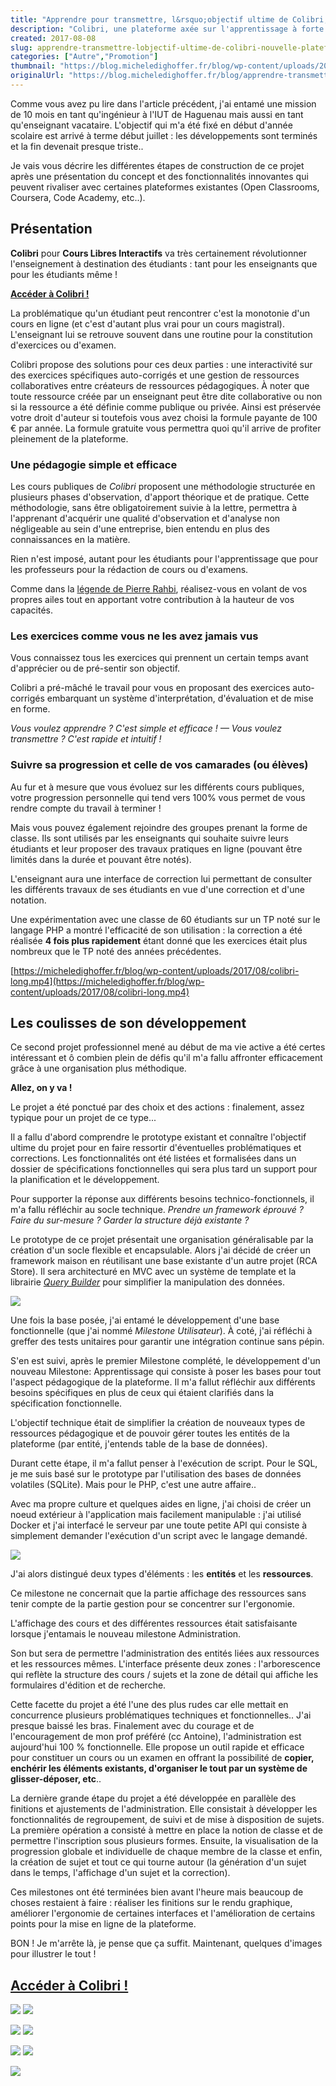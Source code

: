 ```yaml
---
title: "Apprendre pour transmettre, l&rsquo;objectif ultime de Colibri, la nouvelle plateforme d&rsquo;apprentissage innovante"
description: "Colibri, une plateforme axée sur l'apprentissage à forte pédagogie pour permettre l'acquisition de connaissances simples mais toutefois bien maîtrisées...."
created: 2017-08-08
slug: apprendre-transmettre-lobjectif-ultime-de-colibri-nouvelle-plateforme-dapprentissage-innovante
categories: ["Autre","Promotion"]
thumbnail: "https://blog.micheledighoffer.fr/blog/wp-content/uploads/2017/08/tb_colibri-800x288.png"
originalUrl: "https://blog.micheledighoffer.fr/blog/apprendre-transmettre-lobjectif-ultime-de-colibri-nouvelle-plateforme-dapprentissage-innovante/"
---
```


Comme vous avez pu lire dans l'article précédent, j'ai entamé une mission de 10 mois en tant qu'ingénieur à l'IUT de Haguenau mais aussi en tant qu'enseignant vacataire. L'objectif qui m'a été fixé en début d'année scolaire est arrivé à terme début juillet : les développements sont terminés et la fin devenait presque triste..

Je vais vous décrire les différentes étapes de construction de ce projet après une présentation du concept et des fonctionnalités innovantes qui peuvent rivaliser avec certaines plateformes existantes (Open Classrooms, Coursera, Code Academy, etc..).

## Présentation

**Colibri** pour **Cours Libres Interactifs** va très certainement révolutionner l'enseignement à destination des étudiants : tant pour les enseignants que pour les étudiants même !

**[Accéder à Colibri !](https://colibri.unistra.fr)**

La problématique qu'un étudiant peut rencontrer c'est la monotonie d'un cours en ligne (et c'est d'autant plus vrai pour un cours magistral). L'enseignant lui se retrouve souvent dans une routine pour la constitution d'exercices ou d'examen.

Colibri propose des solutions pour ces deux parties : une interactivité sur des exercices spécifiques auto-corrigés et une gestion de ressources collaboratives entre créateurs de ressources pédagogiques. À noter que toute ressource créée par un enseignant peut être dite collaborative ou non si la ressource a été définie comme publique ou privée. Ainsi est préservée votre droit d'auteur si toutefois vous avez choisi la formule payante de 100 € par année. La formule gratuite vous permettra quoi qu'il arrive de profiter pleinement de la plateforme.

### Une pédagogie simple et efficace

Les cours publiques de *Colibri* proposent une méthodologie structurée en plusieurs phases d'observation, d'apport théorique et de pratique. Cette méthodologie, sans être obligatoirement suivie à la lettre, permettra à l'apprenant d'acquérir une qualité d'observation et d'analyse non négligeable au sein d'une entreprise, bien entendu en plus des connaissances en la matière.

Rien n'est imposé, autant pour les étudiants pour l'apprentissage que pour les professeurs pour la rédaction de cours ou d'examens.

Comme dans la [légende de Pierre Rahbi](http://kaizen-pour-tous.blogspot.fr/p/blog-page_04.html), réalisez-vous en volant de vos propres ailes tout en apportant votre contribution à la hauteur de vos capacités.

### Les exercices comme vous ne les avez jamais vus

Vous connaissez tous les exercices qui prennent un certain temps avant d'apprécier ou de pré-sentir son objectif.

Colibri a pré-mâché le travail pour vous en proposant des exercices auto-corrigés embarquant un système d'interprétation, d'évaluation et de mise en forme.

*Vous voulez apprendre ? C'est simple et efficace ! — Vous voulez transmettre ? C'est rapide et intuitif !*

### Suivre sa progression et celle de vos camarades (ou élèves)

Au fur et à mesure que vous évoluez sur les différents cours publiques, votre progression personnelle qui tend vers 100% vous permet de vous rendre compte du travail à terminer !

Mais vous pouvez également rejoindre des groupes prenant la forme de classe. Ils sont utilisés par les enseignants qui souhaite suivre leurs étudiants et leur proposer des travaux pratiques en ligne (pouvant être limités dans la durée et pouvant être notés).

L'enseignant aura une interface de correction lui permettant de consulter les différents travaux de ses étudiants en vue d'une correction et d'une notation.

Une expérimentation avec une classe de 60 étudiants sur un TP noté sur le langage PHP a montré l'efficacité de son utilisation : la correction a été réalisée **4 fois plus rapidement** étant donné que les exercices était plus nombreux que le TP noté des années précédentes.

[https://micheledighoffer.fr/blog/wp-content/uploads/2017/08/colibri-long.mp4](https://micheledighoffer.fr/blog/wp-content/uploads/2017/08/colibri-long.mp4)
## Les coulisses de son développement

Ce second projet professionnel mené au début de ma vie active a été certes intéressant et ô combien plein de défis qu'il m'a fallu affronter efficacement grâce à une organisation plus méthodique.

**Allez, on y va !**

Le projet a été ponctué par des choix et des actions : finalement, assez typique pour un projet de ce type...

Il a fallu d'abord comprendre le prototype existant et connaître l'objectif ultime du projet pour en faire ressortir d'éventuelles problématiques et corrections. Les fonctionnalités ont été listées et formalisées dans un dossier de spécifications fonctionnelles qui sera plus tard un support pour la planification et le développement.

Pour supporter la réponse aux différents besoins technico-fonctionnels, il m'a fallu réfléchir au socle technique. *Prendre un framework éprouvé ? Faire du sur-mesure ? Garder la structure déjà existante ?*

Le prototype de ce projet présentait une organisation généralisable par la création d'un socle flexible et encapsulable. Alors j'ai décidé de créer un framework maison en réutilisant une base existante d'un autre projet (RCA Store). Il sera architecturé en MVC avec un système de template et la librairie *[Query Builder](https://github.com/usmanhalalit/pixie)* pour simplifier la manipulation des données.

![](https://micheledighoffer.fr/blog/wp-content/uploads/2017/08/archi-e1503317713221.png)

Une fois la base posée, j'ai entamé le développement d'une base fonctionnelle (que j'ai nommé *Milestone Utilisateur*). À coté, j'ai réfléchi à greffer des tests unitaires pour garantir une intégration continue sans pépin.

S'en est suivi, après le premier Milestone complété, le développement d'un nouveau Milestone: Apprentissage qui consiste à poser les bases pour tout l'aspect pédagogique de la plateforme. Il m'a fallut réfléchir aux différents besoins spécifiques en plus de ceux qui étaient clarifiés dans la spécification fonctionnelle.

L'objectif technique était de simplifier la création de nouveaux types de ressources pédagogique et de pouvoir gérer toutes les entités de la plateforme (par entité, j'entends table de la base de données).

Durant cette étape, il m'a fallut penser à l'exécution de script. Pour le SQL, je me suis basé sur le prototype par l'utilisation des bases de données volatiles (SQLite). Mais pour le PHP, c'est une autre affaire..

Avec ma propre culture et quelques aides en ligne, j'ai choisi de créer un noeud extérieur à l'application mais facilement manipulable : j'ai utilisé Docker et j'ai interfacé le serveur par une toute petite API qui consiste à simplement demander l'exécution d'un script avec le langage demandé.

![](https://micheledighoffer.fr/blog/wp-content/uploads/2017/08/manager-e1503317698617-875x400.png)

J'ai alors distingué deux types d'éléments : les **entités** et les **ressources**.

Ce milestone ne concernait que la partie affichage des ressources sans tenir compte de la partie gestion pour se concentrer sur l'ergonomie.

L'affichage des cours et des différentes ressources était satisfaisante lorsque j'entamais le nouveau milestone Administration.

Son but sera de permettre l'administration des entités liées aux ressources et les ressources mêmes. L'interface présente deux zones : l'arborescence qui reflète la structure des cours / sujets et la zone de détail qui affiche les formulaires d'édition et de recherche.

Cette facette du projet a été l'une des plus rudes car elle mettait en concurrence plusieurs problématiques techniques et fonctionnelles.. J'ai presque baissé les bras. Finalement avec du courage et de l'encouragement de mon prof préféré (cc Antoine), l'administration est aujourd'hui 100 % fonctionnelle. Elle propose un outil rapide et efficace pour constituer un cours ou un examen en offrant la possibilité de **copier, enchérir les éléments existants, d'organiser le tout par un système de glisser-déposer, etc**..

La dernière grande étape du projet a été développée en parallèle des finitions et ajustements de l'administration. Elle consistait à développer les fonctionnalités de regroupement, de suivi et de mise à disposition de sujets. La première opération a consisté à mettre en place la notion de classe et de permettre l'inscription sous plusieurs formes. Ensuite, la visualisation de la progression globale et individuelle de chaque membre de la classe et enfin, la création de sujet et tout ce qui tourne autour (la génération d'un sujet dans le temps, l'affichage d'un sujet et la correction).

Ces milestones ont été terminées bien avant l'heure mais beaucoup de choses restaient à faire : réaliser les finitions sur le rendu graphique, améliorer l'ergonomie de certaines interfaces et l'amélioration de certains points pour la mise en ligne de la plateforme.

BON ! Je m'arrête là, je pense que ça suffit. Maintenant, quelques d'images pour illustrer le tout !

## [**Accéder à Colibri !**](https://colibri.unistra.fr)

![](https://micheledighoffer.fr/blog/wp-content/uploads/2017/08/accueil-597x400.png)
![](https://micheledighoffer.fr/blog/wp-content/uploads/2017/08/cours-liste-300x167.png)

![](https://micheledighoffer.fr/blog/wp-content/uploads/2017/08/exercice-sql-300x226.png)
![](https://micheledighoffer.fr/blog/wp-content/uploads/2017/08/synthese-300x214.png)

![](https://micheledighoffer.fr/blog/wp-content/uploads/2017/08/accueil-classe-300x184.png)
![](https://micheledighoffer.fr/blog/wp-content/uploads/2017/08/sujet-300x118.png)

![](https://micheledighoffer.fr/blog/wp-content/uploads/2017/08/administration-300x170.png)